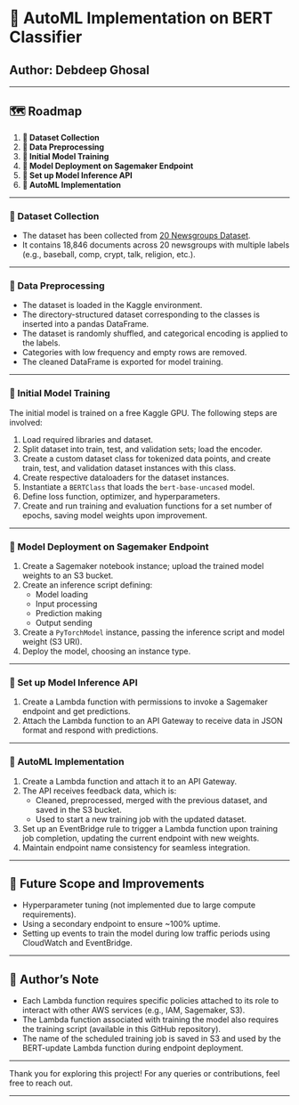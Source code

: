 # 🤖 AutoML Implementation on BERT Classifier

## Author: Debdeep Ghosal

---

## 🗺️ Roadmap

1. **📂 Dataset Collection**
2. **🧹 Data Preprocessing**
3. **🧠 Initial Model Training**
4. **🚀 Model Deployment on Sagemaker Endpoint**
5. **🔌 Set up Model Inference API**
6. **🤖 AutoML Implementation**

---

### 📂 Dataset Collection

- The dataset has been collected from [20 Newsgroups Dataset](http://qwone.com/~jason/20Newsgroups/).
- It contains 18,846 documents across 20 newsgroups with multiple labels (e.g., baseball, comp, crypt, talk, religion, etc.).

---

### 🧹 Data Preprocessing

- The dataset is loaded in the Kaggle environment.
- The directory-structured dataset corresponding to the classes is inserted into a pandas DataFrame.
- The dataset is randomly shuffled, and categorical encoding is applied to the labels.
- Categories with low frequency and empty rows are removed.
- The cleaned DataFrame is exported for model training.

---

### 🧠 Initial Model Training

The initial model is trained on a free Kaggle GPU. The following steps are involved:

1. Load required libraries and dataset.
2. Split dataset into train, test, and validation sets; load the encoder.
3. Create a custom dataset class for tokenized data points, and create train, test, and validation dataset instances with this class.
4. Create respective dataloaders for the dataset instances.
5. Instantiate a `BERTClass` that loads the `bert-base-uncased` model.
6. Define loss function, optimizer, and hyperparameters.
7. Create and run training and evaluation functions for a set number of epochs, saving model weights upon improvement.

---

### 🚀 Model Deployment on Sagemaker Endpoint

1. Create a Sagemaker notebook instance; upload the trained model weights to an S3 bucket.
2. Create an inference script defining:
   - Model loading
   - Input processing
   - Prediction making
   - Output sending
3. Create a `PyTorchModel` instance, passing the inference script and model weight (S3 URI).
4. Deploy the model, choosing an instance type.

---

### 🔌 Set up Model Inference API

1. Create a Lambda function with permissions to invoke a Sagemaker endpoint and get predictions.
2. Attach the Lambda function to an API Gateway to receive data in JSON format and respond with predictions.

---

### 🤖 AutoML Implementation

1. Create a Lambda function and attach it to an API Gateway.
2. The API receives feedback data, which is:
   - Cleaned, preprocessed, merged with the previous dataset, and saved in the S3 bucket.
   - Used to start a new training job with the updated dataset.
3. Set up an EventBridge rule to trigger a Lambda function upon training job completion, updating the current endpoint with new weights.
4. Maintain endpoint name consistency for seamless integration.

---

## 🚀 Future Scope and Improvements

- Hyperparameter tuning (not implemented due to large compute requirements).
- Using a secondary endpoint to ensure ~100% uptime.
- Setting up events to train the model during low traffic periods using CloudWatch and EventBridge.

---

## 📌 Author’s Note

- Each Lambda function requires specific policies attached to its role to interact with other AWS services (e.g., IAM, Sagemaker, S3).
- The Lambda function associated with training the model also requires the training script (available in this GitHub repository).
- The name of the scheduled training job is saved in S3 and used by the BERT-update Lambda function during endpoint deployment.

---

Thank you for exploring this project! For any queries or contributions, feel free to reach out.

---

